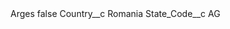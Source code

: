 <?xml version="1.0" encoding="UTF-8"?>
<CustomMetadata xmlns="http://soap.sforce.com/2006/04/metadata" xmlns:xsi="http://www.w3.org/2001/XMLSchema-instance" xmlns:xsd="http://www.w3.org/2001/XMLSchema">
    <label>Arges</label>
    <protected>false</protected>
    <values>
        <field>Country__c</field>
        <value xsi:type="xsd:string">Romania</value>
    </values>
    <values>
        <field>State_Code__c</field>
        <value xsi:type="xsd:string">AG</value>
    </values>
</CustomMetadata>
